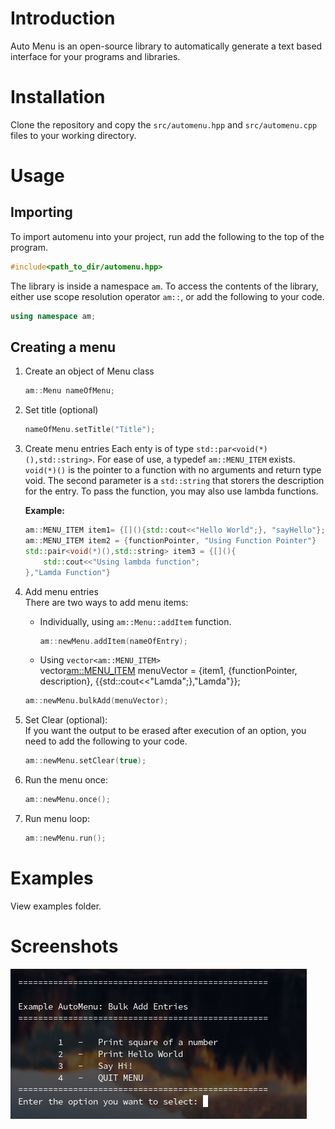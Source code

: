 # Introduction

Auto Menu is an open-source library to automatically generate a text based interface for your programs and libraries.

# Installation

Clone the repository and copy the `src/automenu.hpp` and `src/automenu.cpp` files to your working directory.

# Usage

## Importing

To import automenu into your project, run add the following to the top of the program.

```cpp
#include<path_to_dir/automenu.hpp>
```

The library is inside a namespace `am`. To access the contents of the library, either use scope resolution operator `am::`, or add the following to your code.

```cpp
using namespace am;
```

## Creating a menu

1. Create an object of Menu class

   ```cpp
   am::Menu nameOfMenu;
   ```

1. Set title (optional)

   ```cpp
   nameOfMenu.setTitle("Title");
   ```

1. Create menu entries 
   Each enty is of type `std::par<void(*)(),std::string>`. For ease of use, a typedef `am::MENU_ITEM` exists. `void(*)()` is the pointer to a function with no arguments and return type void. The second parameter is a `std::string` that storers the description for the entry. To pass the function, you may also use lambda functions. 
   
   **Example:**

   ```cpp
   am::MENU_ITEM item1= {[](){std::cout<<"Hello World";}, "sayHello"};  
   am::MENU_ITEM item2 = {functionPointer, "Using Function Pointer"}
   std::pair<void(*)(),std::string> item3 = {[](){
       std::cout<<"Using lambda function";
   },"Lamda Function"}
   ```

1. Add menu entries  
   There are two ways to add menu items:  
   - Individually, using `am::Menu::addItem` function.
     ```cpp
     am::newMenu.addItem(nameOfEntry);
     ```
   - Using `vector<am::MENU_ITEM>`  
    vector<am::MENU_ITEM> menuVector = {item1, {functionPointer, description}, {[](){std::cout<<"Lamda";},"Lamda"}};
    ```cpp
    am::newMenu.bulkAdd(menuVector);
    ```
1. Set Clear (optional):  
   If you want the output to be erased after execution of an option, you need to add the following to your code.  
   ```cpp
   am::newMenu.setClear(true);
   ```
1. Run the menu once:  
   ```cpp
   am::newMenu.once();
   ```
1. Run menu loop:  
   ```cpp
   am::newMenu.run();
   ```
#  Examples

View examples folder.

# Screenshots

![Menu](./assets/example_1.png)
